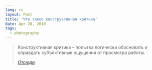 ```yaml
---
lang: ru
layout: Post
title: 'Что такое конструктивная критика'
date: Apr 28, 2010
tags:
  - photography
---
```


> Конструктивная критика – попытка логически обосновать и оправдать субъективные ощущения от просмотра работы.
>
> <cite>[Отсюда](http://uncsam.livejournal.com/59247.html).</cite>
